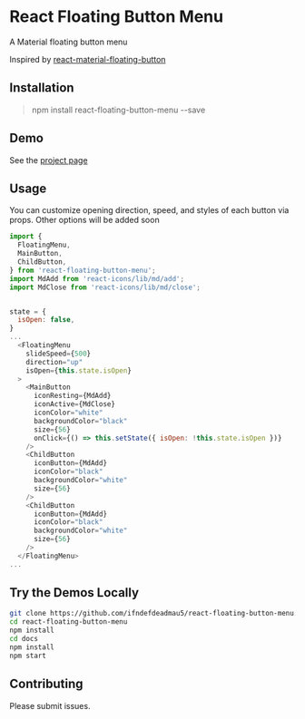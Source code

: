 # React Floating Button Menu

A Material floating button menu

Inspired by [react-material-floating-button](https://github.com/nobitagit/react-material-floating-button)

## Installation

> npm install react-floating-button-menu --save

## Demo

See the [project page](https://ifndefdeadmau5.github.io/react-floating-button-menu/)

## Usage

You can customize opening direction, speed, and styles of each button via props. Other options will be added soon
```javascript
import {
  FloatingMenu,
  MainButton,
  ChildButton,
} from 'react-floating-button-menu';
import MdAdd from 'react-icons/lib/md/add';
import MdClose from 'react-icons/lib/md/close';


state = {
  isOpen: false,
}
...
  <FloatingMenu
    slideSpeed={500}
    direction="up"
    isOpen={this.state.isOpen}
  >
    <MainButton
      iconResting={MdAdd}
      iconActive={MdClose}
      iconColor="white"
      backgroundColor="black"
      size={56}
      onClick={() => this.setState({ isOpen: !this.state.isOpen })}
    />
    <ChildButton
      iconButton={MdAdd}
      iconColor="black"
      backgroundColor="white"
      size={56}
    />
    <ChildButton
      iconButton={MdAdd}
      iconColor="black"
      backgroundColor="white"
      size={56}
    />
  </FloatingMenu>
...
```

## Try the Demos Locally
```sh
git clone https://github.com/ifndefdeadmau5/react-floating-button-menu.git
cd react-floating-button-menu
npm install
cd docs
npm install
npm start
```

## Contributing
Please submit issues.

